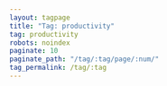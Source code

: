 ```yaml
---
layout: tagpage
title: "Tag: productivity"
tag: productivity
robots: noindex
paginate: 10
paginate_path: "/tag/:tag/page/:num/"
tag_permalink: /tag/:tag
---
```

